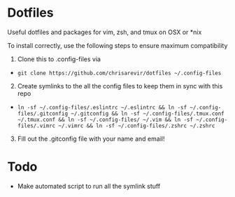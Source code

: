 # Dotfiles
Useful dotfiles and packages for vim, zsh, and tmux on OSX or *nix

To install correctly, use the following steps to ensure maximum compatibility

1. Clone this to .config-files via 
  - ```git clone https://github.com/chrisarevir/dotfiles ~/.config-files```
2. Create symlinks to the all the config files to keep them in sync with this repo
  - ```ln -sf ~/.config-files/.eslintrc ~/.eslintrc && ln -sf ~/.config-files/.gitconfig ~/.gitconfig && ln -sf ~/.config-files/.tmux.conf ~/.tmux.conf && ln -sf ~/.config-files/ ~/.vim && ln -sf ~/.config-files/.vimrc ~/.vimrc && ln -sf ~/.config-files/.zshrc ~/.zshrc```
3. Fill out the .gitconfig file with your name and email!

# Todo
- Make automated script to run all the symlink stuff

